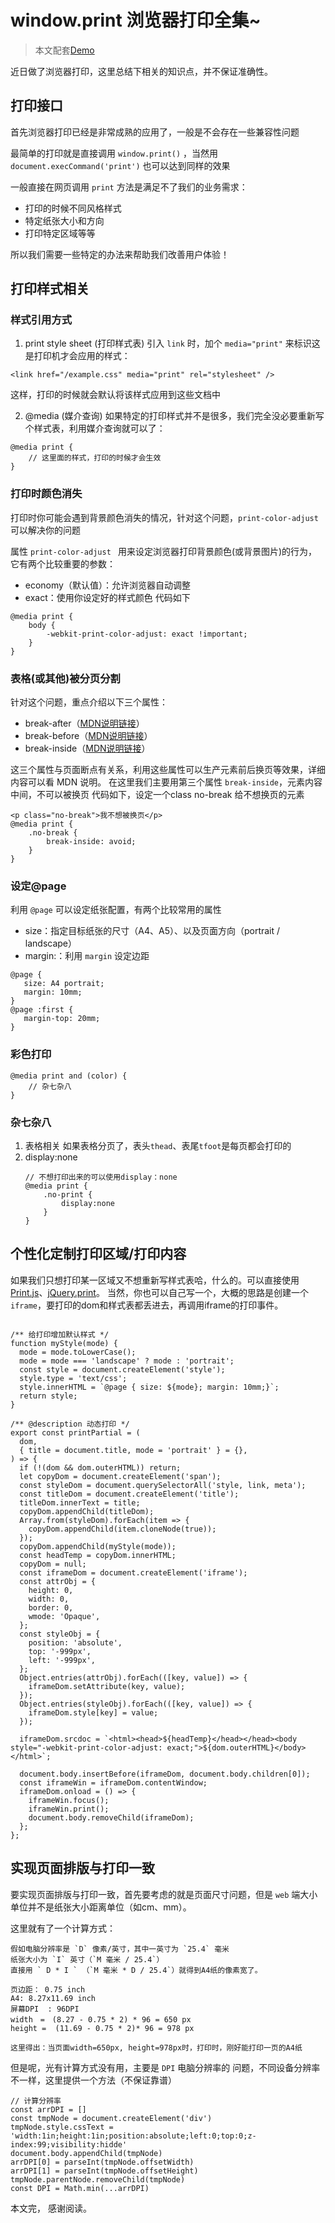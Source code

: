 # window.print 浏览器打印全集~

> 本文配套[Demo](https://ruizer.github.io/demo/#/print)

近日做了浏览器打印，这里总结下相关的知识点，并不保证准确性。

## 打印接口

首先浏览器打印已经是非常成熟的应用了，一般是不会存在一些兼容性问题

最简单的打印就是直接调用 `window.print()` ，当然用 `document.execCommand('print')` 也可以达到同样的效果
<!--more-->
一般直接在网页调用 `print` 方法是满足不了我们的业务需求：
- 打印的时候不同风格样式
- 特定纸张大小和方向
- 打印特定区域等等

所以我们需要一些特定的办法来帮助我们改善用户体验！

## 打印样式相关

### 样式引用方式

1. print style sheet (打印样式表)
引入 `link` 时，加个 `media="print"` 来标识这是打印机才会应用的样式：
```
<link href="/example.css" media="print" rel="stylesheet" />
```
这样，打印的时候就会默认将该样式应用到这些文档中

2. @media (媒介查询)
如果特定的打印样式并不是很多，我们完全没必要重新写个样式表，利用媒介查询就可以了：
```
@media print {
    // 这里面的样式，打印的时候才会生效
}
```

### 打印时颜色消失
打印时你可能会遇到背景颜色消失的情况，针对这个问题，`print-color-adjust ` 可以解决你的问题

属性 `print-color-adjust ` 用来设定浏览器打印背景颜色(或背景图片)的行为，它有两个比较重要的参数：
- economy（默认值）：允许浏览器自动调整
- exact：使用你设定好的样式颜色
代码如下
```
@media print {
    body {
        -webkit-print-color-adjust: exact !important;
    }
}
```
### 表格(或其他)被分页分割
针对这个问题，重点介绍以下三个属性：
- break-after（[MDN说明链接][BreakAfter]）
- break-before（[MDN说明链接][BreakBefore]）
- break-inside（[MDN说明链接][BreakInside]）

这三个属性与页面断点有关系，利用这些属性可以生产元素前后换页等效果，详细内容可以看 MDN 说明。
在这里我们主要用第三个属性 `break-inside`，元素内容中间，不可以被换页
代码如下，设定一个class no-break 给不想换页的元素
```
<p class="no-break">我不想被换页</p>
@media print {
    .no-break {
        break-inside: avoid;
    }
}
```

### 设定@page
利用 `@page` 可以设定纸张配置，有两个比较常用的属性
- size：指定目标纸张的尺寸（A4、A5）、以及页面方向（portrait / landscape）
- margin:：利用 `margin` 设定边距
```
@page {
   size: A4 portrait;
   margin: 10mm;
}
@page :first {
   margin-top: 20mm;
}
```

### 彩色打印
```
@media print and (color) {
    // 杂七杂八
}
```

### 杂七杂八

1. 表格相关
    如果表格分页了，表头`thead`、表尾`tfoot`是每页都会打印的
2. display:none
    ```
    // 不想打印出来的可以使用display：none
    @media print {
        .no-print {
            display:none
        }
    }
    ```

## 个性化定制打印区域/打印内容
如果我们只想打印某一区域又不想重新写样式表哈，什么的。可以直接使用[Print.js][PrintJs]、[jQuery.print][jQueryPrint]。
当然，你也可以自己写一个，大概的思路是创建一个 `iframe`，要打印的dom和样式表都丢进去，再调用iframe的打印事件。
```

/** 给打印增加默认样式 */
function myStyle(mode) {
  mode = mode.toLowerCase();
  mode = mode === 'landscape' ? mode : 'portrait';
  const style = document.createElement('style');
  style.type = 'text/css';
  style.innerHTML = `@page { size: ${mode}; margin: 10mm;}`;
  return style;
}

/** @description 动态打印 */
export const printPartial = (
  dom,
  { title = document.title, mode = 'portrait' } = {},
) => {
  if (!(dom && dom.outerHTML)) return;
  let copyDom = document.createElement('span');
  const styleDom = document.querySelectorAll('style, link, meta');
  const titleDom = document.createElement('title');
  titleDom.innerText = title;
  copyDom.appendChild(titleDom);
  Array.from(styleDom).forEach(item => {
    copyDom.appendChild(item.cloneNode(true));
  });
  copyDom.appendChild(myStyle(mode));
  const headTemp = copyDom.innerHTML;
  copyDom = null;
  const iframeDom = document.createElement('iframe');
  const attrObj = {
    height: 0,
    width: 0,
    border: 0,
    wmode: 'Opaque',
  };
  const styleObj = {
    position: 'absolute',
    top: '-999px',
    left: '-999px',
  };
  Object.entries(attrObj).forEach(([key, value]) => {
    iframeDom.setAttribute(key, value);
  });
  Object.entries(styleObj).forEach(([key, value]) => {
    iframeDom.style[key] = value;
  });
  
  iframeDom.srcdoc = `<html><head>${headTemp}</head></head><body style="-webkit-print-color-adjust: exact;">${dom.outerHTML}</body></html>`;

  document.body.insertBefore(iframeDom, document.body.children[0]);
  const iframeWin = iframeDom.contentWindow;
  iframeDom.onload = () => {
    iframeWin.focus();
    iframeWin.print();
    document.body.removeChild(iframeDom);
  };
};

```

## 实现页面排版与打印一致
要实现页面排版与打印一致，首先要考虑的就是页面尺寸问题，但是 `web` 端大小单位并不是纸张大小距离单位（如cm、mm）。

这里就有了一个计算方式：
```
假如电脑分辨率是 `D` 像素/英寸，其中一英寸为 `25.4` 毫米 
纸张大小为 `I` 英寸（`M 毫米 / 25.4`）
直接用 ` D * I ` （`M 毫米 * D / 25.4`）就得到A4纸的像素宽了。

页边距： 0.75 inch
A4: 8.27x11.69 inch
屏幕DPI  : 96DPI
width　=　(8.27 - 0.75 * 2) * 96 = 650 px
height =  (11.69 - 0.75 * 2)* 96 = 978 px

这里得出：当页面width=650px, height=978px时，打印时，刚好能打印一页的A4纸

```
但是呢，光有计算方式没有用，主要是 `DPI` 电脑分辨率的 问题，不同设备分辨率不一样，这里提供一个方法（不保证靠谱）
```
// 计算分辨率
const arrDPI = []
const tmpNode = document.createElement('div')
tmpNode.style.cssText = 'width:1in;height:1in;position:absolute;left:0;top:0;z-index:99;visibility:hidde'
document.body.appendChild(tmpNode)
arrDPI[0] = parseInt(tmpNode.offsetWidth)
arrDPI[1] = parseInt(tmpNode.offsetHeight)
tmpNode.parentNode.removeChild(tmpNode)
const DPI = Math.min(...arrDPI)

```


[BreakAfter]:https://developer.mozilla.org/zh-CN/docs/Web/CSS/break-after
[BreakBefore]:https://developer.mozilla.org/zh-CN/docs/Web/CSS/break-before
[BreakInside]:https://developer.mozilla.org/zh-CN/docs/Web/CSS/break-inside
[jQueryPrint]:https://github.com/DoersGuild/jQuery.print
[PrintJs]:https://github.com/crabbly/print.js


本文完， 感谢阅读。